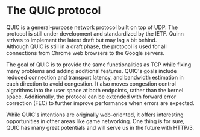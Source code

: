 # The QUIC protocol
QUIC is a general-purpose network protocol built on top of UDP.
The protocol is still under development and standardized by the IETF. 
Quinn strives to implement the latest draft but may lag a bit behind.  
Although QUIC is still in a draft phase, the protocol is used for all connections from Chrome web browsers to the Google servers. 
 
The goal of QUIC is to provide the same functionalities as TCP while fixing many problems and adding additional features. 
QUIC's goals include reduced connection and transport latency, and bandwidth estimation in each direction to avoid congestion. 
It also moves congestion control algorithms into the user space at both endpoints, rather than the kernel space.
Additionally, the protocol can be extended with forward error correction (FEC) to further improve performance when errors are expected.

While QUIC's intentions are originally web-oriented, it offers interesting opportunities in other areas like game networking.
One thing is for sure, QUIC has many great potentials and will serve us in the future with HTTP/3.

[draft]: https://datatracker.ietf.org/doc/draft-ietf-quic-transport/
